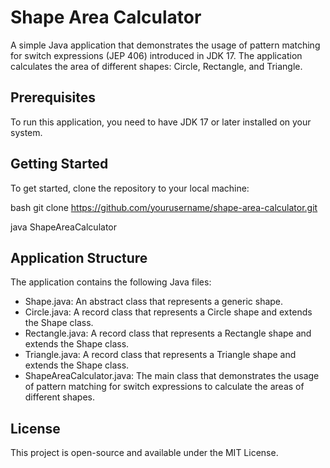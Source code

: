 # Shape Area Calculator

A simple Java application that demonstrates the usage of pattern matching for switch expressions (JEP 406) introduced in JDK 17. The application calculates the area of different shapes: Circle, Rectangle, and Triangle.

## Prerequisites

To run this application, you need to have JDK 17 or later installed on your system.

## Getting Started

To get started, clone the repository to your local machine:

bash
git clone https://github.com/yourusername/shape-area-calculator.git

java ShapeAreaCalculator

## Application Structure
The application contains the following Java files:

- Shape.java: An abstract class that represents a generic shape.
- Circle.java: A record class that represents a Circle shape and extends the Shape class.
- Rectangle.java: A record class that represents a Rectangle shape and extends the Shape class.
- Triangle.java: A record class that represents a Triangle shape and extends the Shape class.
- ShapeAreaCalculator.java: The main class that demonstrates the usage of pattern matching for switch expressions to calculate the areas of different shapes.
## License
This project is open-source and available under the MIT License.
